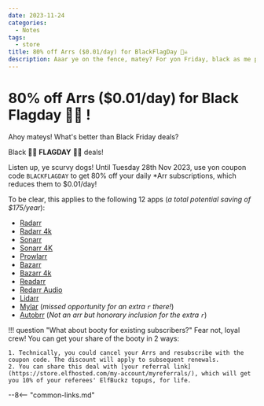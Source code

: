 ```yaml
---
date: 2023-11-24
categories:
  - Notes
tags:
  - store
title: 80% off Arrs ($0.01/day) for BlackFlagDay 🏴‍☠️
description: Aaar ye on the fence, matey? For yon Friday, black as me poorly-brushed teeth, we have scurvy 80% deal on all the Arrs.. that's $0.01/day, or $3.65/year! Shiver me timbaaars!
---
```

# 80% off Arrs ($0.01/day) for Black Flagday 🏴‍☠️ !

Ahoy mateys! What's better than Black Friday deals?

Black 🏴‍☠️ **FLAGDAY** 🏴‍☠️ deals!

Listen up, ye scurvy dogs! Until Tuesday 28th Nov 2023, use yon coupon code `BLACKFLAGDAY` to get 80% off your daily *Arr subscriptions, which reduces them to $0.01/day!

<!-- more -->

To be clear, this applies to the following 12 apps (*a total potential saving of $175/year*):

* [Radarr](https://store.elfhosted.com/product/radarr/)
* [Radarr 4k](https://store.elfhosted.com/product/radarr-4k/)
* [Sonarr](https://store.elfhosted.com/product/sonarr/)
* [Sonarr 4K](https://store.elfhosted.com/product/sonarr-4k/)
* [Prowlarr](https://store.elfhosted.com/product/prowlarr/)
* [Bazarr](https://store.elfhosted.com/product/bazarr/)
* [Bazarr 4k](https://store.elfhosted.com/product/bazarr-4k/)
* [Readarr](https://store.elfhosted.com/product/readarr/)
* [Redarr Audio](https://store.elfhosted.com/product/readarr-4k/)
* [Lidarr](https://store.elfhosted.com/product/lidarr/)
* [Mylar](https://store.elfhosted.com/product/mylar/) (*missed opportunity for an extra `r` there!*)
* [Autobrr](https://store.elfhosted.com/product/autobrr/) (*Not an arr but honorary inclusion for the extra `r`*)

!!! question "What about booty for existing subscribers?"
    Fear not, loyal crew! You can get your share of the booty in 2 ways:

    1. Technically, you could cancel your Arrs and resubscribe with the coupon code. The discount will apply to subsequent renewals.
    2. You can share this deal with [your referral link](https://store.elfhosted.com/my-account/myreferrals/), which will get you 10% of your referees' ElfBuckz topups, for life. 

--8<-- "common-links.md"